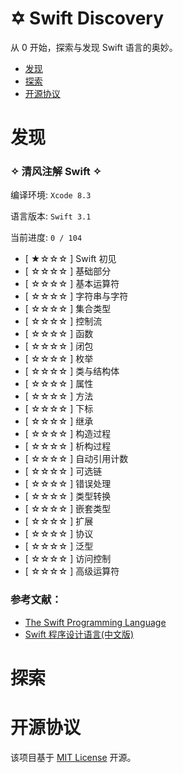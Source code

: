 # ✡ Swift Discovery
从 0 开始，探索与发现 Swift 语言的奥妙。

- [发现](#发现)
- [探索](#探索)
- [开源协议](#开源协议)

# 发现
### ✧ 清风注解 Swift ✧

编译环境: `Xcode 8.3`

语言版本: `Swift 3.1`

当前进度: `0 / 104`

- [ ★☆☆☆ ] Swift 初见
- [ ☆☆☆☆ ] 基础部分
- [ ☆☆☆☆ ] 基本运算符
- [ ☆☆☆☆ ] 字符串与字符
- [ ☆☆☆☆ ] 集合类型
- [ ☆☆☆☆ ] 控制流
- [ ☆☆☆☆ ] 函数
- [ ☆☆☆☆ ] 闭包
- [ ☆☆☆☆ ] 枚举
- [ ☆☆☆☆ ] 类与结构体
- [ ☆☆☆☆ ] 属性
- [ ☆☆☆☆ ] 方法
- [ ☆☆☆☆ ] 下标
- [ ☆☆☆☆ ] 继承
- [ ☆☆☆☆ ] 构造过程
- [ ☆☆☆☆ ] 析构过程
- [ ☆☆☆☆ ] 自动引用计数
- [ ☆☆☆☆ ] 可选链
- [ ☆☆☆☆ ] 错误处理
- [ ☆☆☆☆ ] 类型转换
- [ ☆☆☆☆ ] 嵌套类型
- [ ☆☆☆☆ ] 扩展
- [ ☆☆☆☆ ] 协议
- [ ☆☆☆☆ ] 泛型
- [ ☆☆☆☆ ] 访问控制
- [ ☆☆☆☆ ] 高级运算符

### 参考文献：
- [The Swift Programming Language](https://developer.apple.com/library/content/documentation/Swift/Conceptual/Swift_Programming_Language/index.html
)
- [Swift 程序设计语言(中文版)](https://github.com/numbbbbb/the-swift-programming-language-in-chinese)

# 探索


# 开源协议
该项目基于 [MIT License](https://en.wikipedia.org/wiki/MIT_License) 开源。


